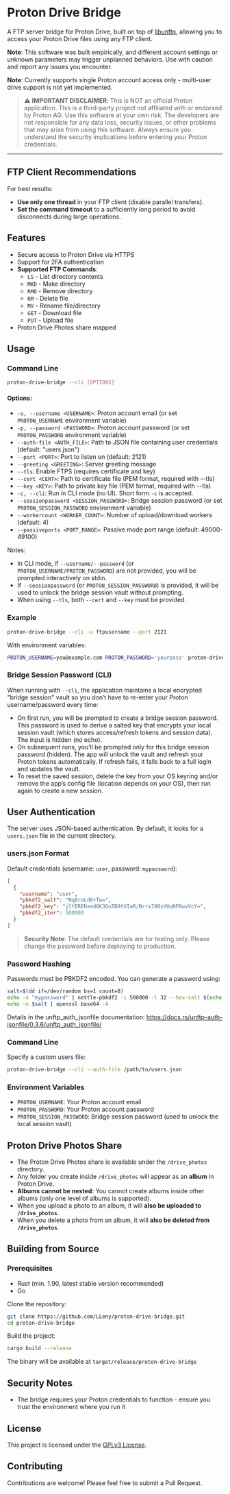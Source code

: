 # Proton Drive Bridge

A FTP server bridge for Proton Drive, built on top of [libunftp](https://github.com/bolcom/libunftp), allowing you to access your Proton Drive files using any FTP client. 

**Note**: This software was built empirically, and different account settings or unknown parameters may trigger unplanned behaviors. Use with caution and report any issues you encounter.

**Note**: Currently supports single Proton account access only - multi-user drive support is not yet implemented.

> ⚠️ **IMPORTANT DISCLAIMER**: This is NOT an official Proton application. This is a third-party project not affiliated with or endorsed by Proton AG. Use this 
software at your own risk. The developers are not responsible for any data loss, security issues, or other problems that may arise from using this software. Always ensure you understand the security implications before entering your Proton credentials.

---

## FTP Client Recommendations

For best results:
- **Use only one thread** in your FTP client (disable parallel transfers).
- **Set the command timeout** to a sufficiently long period to avoid disconnects during large operations.

## Features

- Secure access to Proton Drive via HTTPS
- Support for 2FA authentication
- **Supported FTP Commands**:
  - `LS` - List directory contents
  - `MKD` - Make directory
  - `RMD` - Remove directory
  - `RM` - Delete file
  - `MV` - Rename file/directory
  - `GET` - Download file
  - `PUT` - Upload file
- Proton Drive Photos share mapped

## Usage

### Command Line

```bash
proton-drive-bridge --cli [OPTIONS]
```

#### Options:
- `-u, --username <USERNAME>`: Proton account email (or set `PROTON_USERNAME` environment variable)
- `-p, --password <PASSWORD>`: Proton account password (or set `PROTON_PASSWORD` environment variable)
- `--auth-file <AUTH_FILE>`: Path to JSON file containing user credentials (default: "users.json")
- `--port <PORT>`: Port to listen on (default: 2121)
- `--greeting <GREETING>`: Server greeting message
- `--tls`: Enable FTPS (requires certificate and key)
- `--cert <CERT>`: Path to certificate file (PEM format, required with --tls)
- `--key <KEY>`: Path to private key file (PEM format, required with --tls)
- `-c, --cli`: Run in CLI mode (no UI). Short form `-c` is accepted.
- `--sessionpassword <SESSION_PASSWORD>`: Bridge session password (or set `PROTON_SESSION_PASSWORD` environment variable)
- `--workercount <WORKER_COUNT>`: Number of upload/download workers (default: 4)
- `--passiveports <PORT_RANGE>`: Passive mode port range (default: 49000-49100)

Notes:
- In CLI mode, if `--username/--password` (or `PROTON_USERNAME/PROTON_PASSWORD`) are not provided, you will be prompted interactively on stdin.
- If `--sessionpassword` (or `PROTON_SESSION_PASSWORD`) is provided, it will be used to unlock the bridge session vault without prompting.
- When using `--tls`, both `--cert` and `--key` must be provided.

### Example

```bash
proton-drive-bridge --cli -u ftpusername --port 2121
```

With environment variables:

```bash
PROTON_USERNAME=you@example.com PROTON_PASSWORD='yourpass' proton-drive-bridge --cli --port 2121
```

### Bridge Session Password (CLI)

When running with `--cli`, the application maintains a local encrypted "bridge session" vault so you don’t have to re-enter your Proton username/password every time:

- On first run, you will be prompted to create a bridge session password. This password is used to derive a salted key that encrypts your local session vault (which stores access/refresh tokens and session data). The input is hidden (no echo).
- On subsequent runs, you’ll be prompted only for this bridge session password (hidden). The app will unlock the vault and refresh your Proton tokens automatically. If refresh fails, it falls back to a full login and updates the vault.
- To reset the saved session, delete the key from your OS keyring and/or remove the app’s config file (location depends on your OS), then run again to create a new session.

## User Authentication

The server uses JSON-based authentication. By default, it looks for a `users.json` file in the current directory.

### users.json Format

Default credentials (username: `user`, password: `mypassword`):

```json
[
  {
    "username": "user",
    "pbkdf2_salt": "Nq8roLd6+Tw=",
    "pbkdf2_key": "jlfERENxed6K3QuTB9tVIaR/Brrx780sYUuNP8uvVcY=",
    "pbkdf2_iter": 500000
  }
]
```

> **Security Note**: The default credentials are for testing only. Please change the password before deploying to production.

### Password Hashing

Passwords must be PBKDF2 encoded. You can generate a password using:

```bash
salt=$(dd if=/dev/random bs=1 count=8)
echo -n "mypassword" | nettle-pbkdf2 -i 500000 -l 32 --hex-salt $(echo -n $salt | xxd -p -c 80) --raw |openssl base64 -A
echo -n $salt | openssl base64 -A
```

Details in the unftp_auth_jsonfile documentation: https://docs.rs/unftp-auth-jsonfile/0.3.6/unftp_auth_jsonfile/

### Command Line

Specify a custom users file:
```bash
proton-drive-bridge --cli --auth-file /path/to/users.json
```

### Environment Variables

- `PROTON_USERNAME`: Your Proton account email
- `PROTON_PASSWORD`: Your Proton account password
- `PROTON_SESSION_PASSWORD`: Bridge session password (used to unlock the local session vault)

## Proton Drive Photos Share

- The Proton Drive Photos share is available under the `/drive_photos` directory.
- Any folder you create inside `/drive_photos` will appear as an **album** in Proton Drive.
- **Albums cannot be nested:** You cannot create albums inside other albums (only one level of albums is supported).
- When you upload a photo to an album, it will **also be uploaded to `/drive_photos`**.
- When you delete a photo from an album, it will **also be deleted from `/drive_photos`**.

## Building from Source

### Prerequisites

- Rust (min. 1.90, latest stable version recommended)
- Go


Clone the repository:
   ```bash
   git clone https://github.com/LLeny/proton-drive-bridge.git
   cd proton-drive-bridge
   ```

Build the project:
   ```bash
   cargo build --release
   ```

The binary will be available at `target/release/proton-drive-bridge`

## Security Notes

- The bridge requires your Proton credentials to function - ensure you trust the environment where you run it

## License

This project is licensed under the [GPLv3 License](LICENSE).

## Contributing

Contributions are welcome! Please feel free to submit a Pull Request.
